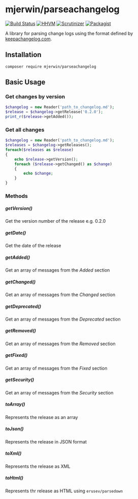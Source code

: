 # mjerwin/parseachangelog

[![Build Status](https://travis-ci.org/mjerwin/parseachangelog.svg)](https://travis-ci.org/mjerwin/sendowl)
[![HHVM](https://img.shields.io/hhvm/mjerwin/parseachangelog.svg)]()
[![Scrutinizer](https://img.shields.io/scrutinizer/g/mjerwin/parseachangelog.svg)]()
[![Packagist](https://img.shields.io/packagist/v/mjerwin/parseachangelog.svg)](https://packagist.org/packages/mjerwin/sendowl)

A library for parsing change logs using the format defined by [keepachangelog.com](http://keepachangelog.com).

## Installation
```
composer require mjerwin/parseachangelog
```

## Basic Usage
### Get changes by version
```php
$changelog = new Reader('path_to_changelog.md');
$release = $changelog->getRelease('0.2.0');
print_r($release->getAdded());
```

### Get all changes
```php
$changelog = new Reader('path_to_changelog.md');
$releases = $changelog->getReleases();
foreach($releases as $release)
{
	echo $release->getVersion();
	foreach ($release->getChanged() as $change)
	{
		echo $change;
	}
}
```

### Methods
##### getVersion()
Get the version number of the release e.g. 0.2.0

##### getDate()
Get the date of the release

##### getAdded()
Get an array of messages from the *Added* section

##### getChanged()
Get an array of messages from the *Changed* section

##### getDeprecated()
Get an array of messages from the *Deprecated* section

##### getRemoved()
Get an array of messages from the *Removed* section

##### getFixed()
Get an array of messages from the *Fixed* section

##### getSecurity()
Get an array of messages from the *Security* section

##### toArray()
Represents the release as an array

##### toJson()
Represents the release in JSON format

##### toXml()
Represents the release as XML

##### toHtml()
Represents thr release as HTML using `erusev/parsedown`